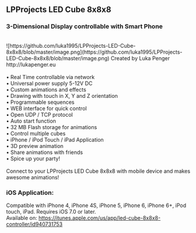 ## LPProjects LED Cube 8x8x8
### 3-Dimensional Display controllable with Smart Phone

<br/>
![https://github.com/luka1995/LPProjects-LED-Cube-8x8x8/blob/master/image.png](https://github.com/luka1995/LPProjects-LED-Cube-8x8x8/blob/master/image.png)
Created by Luka Penger<br/>
http://lukapenger.eu
<br/><br/>
• Real Time controllable via network<br/>
• Universal power supply 5-12V DC<br/>
• Custom animations and effects<br/>
• Drawing with touch in X, Y and Z orientation<br/>
• Programmable sequences<br/>
• WEB interface for quick control<br/>
• Open UDP / TCP protocol<br/>
• Auto start function<br/>
• 32 MB Flash storage for animations<br/>
• Control multiple cubes<br/>
• iPhone / iPod Touch / iPad Application<br/>
• 3D preview animation<br/>
• Share animations with friends<br/>
• Spice up your party!<br/>
<br/>
Connect to your LPProjects LED Cube 8x8x8 with mobile device and makes awesome animations!<br/>

### iOS Application:
Compatible with iPhone 4, iPhone 4S, iPhone 5, iPhone 6, iPhone 6+, iPod touch, iPad. Requires iOS 7.0 or later.
<br/>
Available on: https://itunes.apple.com/us/app/led-cube-8x8x8-controller/id940731753
